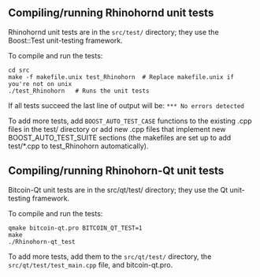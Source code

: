 Compiling/running Rhinohornd unit tests
------------------------------------

Rhinohornd unit tests are in the `src/test/` directory; they
use the Boost::Test unit-testing framework.

To compile and run the tests:

	cd src
	make -f makefile.unix test_Rhinohorn  # Replace makefile.unix if you're not on unix
	./test_Rhinohorn   # Runs the unit tests

If all tests succeed the last line of output will be:
`*** No errors detected`

To add more tests, add `BOOST_AUTO_TEST_CASE` functions to the existing
.cpp files in the test/ directory or add new .cpp files that
implement new BOOST_AUTO_TEST_SUITE sections (the makefiles are
set up to add test/*.cpp to test_Rhinohorn automatically).


Compiling/running Rhinohorn-Qt unit tests
---------------------------------------

Bitcoin-Qt unit tests are in the src/qt/test/ directory; they
use the Qt unit-testing framework.

To compile and run the tests:

	qmake bitcoin-qt.pro BITCOIN_QT_TEST=1
	make
	./Rhinohorn-qt_test

To add more tests, add them to the `src/qt/test/` directory,
the `src/qt/test/test_main.cpp` file, and bitcoin-qt.pro.
